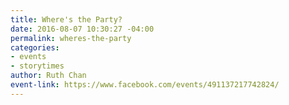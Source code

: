 ```yaml
---
title: Where's the Party?
date: 2016-08-07 10:30:27 -04:00
permalink: wheres-the-party
categories:
- events
- storytimes
author: Ruth Chan
event-link: https://www.facebook.com/events/491137217742824/
---
```


